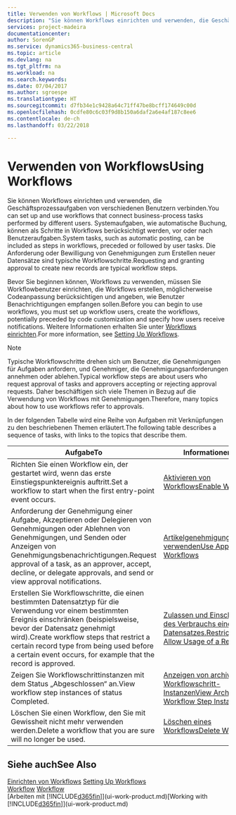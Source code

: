 ```yaml
---
title: Verwenden von Workflows | Microsoft Docs
description: "Sie können Workflows einrichten und verwenden, die Geschäftsprozessaufgaben von verschiedenen Benutzern verbinden. Systemaufgaben, wie automatische Buchung, können als Schritte in Workflows berücksichtigt werden, vor oder nach Benutzeraufgaben. Die Anforderung oder Bewilligung von Genehmigungen zum Erstellen neuer Datensätze sind typische Workflowschritte."
services: project-madeira
documentationcenter: 
author: SorenGP
ms.service: dynamics365-business-central
ms.topic: article
ms.devlang: na
ms.tgt_pltfrm: na
ms.workload: na
ms.search.keywords: 
ms.date: 07/04/2017
ms.author: sgroespe
ms.translationtype: HT
ms.sourcegitcommit: d7fb34e1c9428a64c71ff47be8bcff174649c00d
ms.openlocfilehash: 0cdfe80c6c03f9d8b150a6daf2a6e4af187c8ee6
ms.contentlocale: de-ch
ms.lasthandoff: 03/22/2018

---
```

# <a name="using-workflows"></a><span data-ttu-id="2b140-105">Verwenden von Workflows</span><span class="sxs-lookup"><span data-stu-id="2b140-105">Using Workflows</span></span>
<span data-ttu-id="2b140-106">Sie können Workflows einrichten und verwenden, die Geschäftsprozessaufgaben von verschiedenen Benutzern verbinden.</span><span class="sxs-lookup"><span data-stu-id="2b140-106">You can set up and use workflows that connect business-process tasks performed by different users.</span></span> <span data-ttu-id="2b140-107">Systemaufgaben, wie automatische Buchung, können als Schritte in Workflows berücksichtigt werden, vor oder nach Benutzeraufgaben.</span><span class="sxs-lookup"><span data-stu-id="2b140-107">System tasks, such as automatic posting, can be included as steps in workflows, preceded or followed by user tasks.</span></span> <span data-ttu-id="2b140-108">Die Anforderung oder Bewilligung von Genehmigungen zum Erstellen neuer Datensätze sind typische Workflowschritte.</span><span class="sxs-lookup"><span data-stu-id="2b140-108">Requesting and granting approval to create new records are typical workflow steps.</span></span>  

 <span data-ttu-id="2b140-109">Bevor Sie beginnen können, Workflows zu verwenden, müssen Sie Workflowbenutzer einrichten, die Workflows erstellen, möglicherweise Codeanpassung berücksichtigen und angeben, wie Benutzer Benachrichtigungen empfangen sollen.</span><span class="sxs-lookup"><span data-stu-id="2b140-109">Before you can begin to use workflows, you must set up workflow users, create the workflows, potentially preceded by code customization and specify how users receive notifications.</span></span> <span data-ttu-id="2b140-110">Weitere Informationen erhalten Sie unter [Workflows einrichten](across-set-up-workflows.md).</span><span class="sxs-lookup"><span data-stu-id="2b140-110">For more information, see [Setting Up Workflows](across-set-up-workflows.md).</span></span>  

> [!NOTE]  
>  <span data-ttu-id="2b140-111">Typische Workflowschritte drehen sich um Benutzer, die Genehmigungen für Aufgaben anfordern, und Genehmiger, die Genehmigungsanforderungen annehmen oder ablehen.</span><span class="sxs-lookup"><span data-stu-id="2b140-111">Typical workflow steps are about users who request approval of tasks and approvers accepting or rejecting approval requests.</span></span> <span data-ttu-id="2b140-112">Daher beschäftigen sich viele Themen in Bezug auf die Verwendung von Workflows mit Genehmigungen.</span><span class="sxs-lookup"><span data-stu-id="2b140-112">Therefore, many topics about how to use workflows refer to approvals.</span></span>  

 <span data-ttu-id="2b140-113">In der folgenden Tabelle wird eine Reihe von Aufgaben mit Verknüpfungen zu den beschriebenen Themen erläutert.</span><span class="sxs-lookup"><span data-stu-id="2b140-113">The following table describes a sequence of tasks, with links to the topics that describe them.</span></span>  

|<span data-ttu-id="2b140-114">**Aufgabe**</span><span class="sxs-lookup"><span data-stu-id="2b140-114">**To**</span></span>|<span data-ttu-id="2b140-115">**Informationen**</span><span class="sxs-lookup"><span data-stu-id="2b140-115">**See**</span></span>|  
|------------|-------------|  
|<span data-ttu-id="2b140-116">Richten Sie einen Workflow ein, der gestartet wird, wenn das erste Einstiegspunktereignis auftritt.</span><span class="sxs-lookup"><span data-stu-id="2b140-116">Set a workflow to start when the first entry-point event occurs.</span></span>|[<span data-ttu-id="2b140-117">Aktivieren von Workflows</span><span class="sxs-lookup"><span data-stu-id="2b140-117">Enable Workflows</span></span>](across-how-to-enable-workflows.md)|  
|<span data-ttu-id="2b140-118">Anforderung der Genehmigung einer Aufgabe, Akzeptieren oder Delegieren von Genehmigungen oder Ablehnen von Genehmigungen, und Senden oder Anzeigen von Genehmigungsbenachrichtigungen.</span><span class="sxs-lookup"><span data-stu-id="2b140-118">Request approval of a task, as an approver, accept, decline, or delegate approvals, and send or view approval notifications.</span></span>|[<span data-ttu-id="2b140-119">Artikelgenehmigungsworkflow verwenden</span><span class="sxs-lookup"><span data-stu-id="2b140-119">Use Approval Workflows</span></span>](across-how-use-approval-workflows.md)|  
|<span data-ttu-id="2b140-120">Erstellen Sie Workflowschritte, die einen bestimmten Datensatztyp für die Verwendung vor einem bestimmten Ereignis einschränken (beispielsweise, bevor der Datensatz genehmigt wird).</span><span class="sxs-lookup"><span data-stu-id="2b140-120">Create workflow steps that restrict a certain record type from being used before a certain event occurs, for example that the record is approved.</span></span>|[<span data-ttu-id="2b140-121"> Zulassen und Einschränken des Verbrauchs eines Datensatzes.</span><span class="sxs-lookup"><span data-stu-id="2b140-121">Restrict and Allow Usage of a Record</span></span>](across-how-to-restrict-and-allow-usage-of-a-record.md)|  
|<span data-ttu-id="2b140-122">Zeigen Sie Workflowschrittinstanzen mit dem Status „Abgeschlossen“ an.</span><span class="sxs-lookup"><span data-stu-id="2b140-122">View workflow step instances of status Completed.</span></span>|[<span data-ttu-id="2b140-123">Anzeigen von archivierten Workflowschritt-Instanzen</span><span class="sxs-lookup"><span data-stu-id="2b140-123">View Archived Workflow Step Instances</span></span>](across-how-to-view-archived-workflow-step-instances.md)|  
|<span data-ttu-id="2b140-124">Löschen Sie einen Workflow, den Sie mit Gewissheit nicht mehr verwenden werden.</span><span class="sxs-lookup"><span data-stu-id="2b140-124">Delete a workflow that you are sure will no longer be used.</span></span>|[<span data-ttu-id="2b140-125">Löschen eines Workflows</span><span class="sxs-lookup"><span data-stu-id="2b140-125">Delete Workflows</span></span>](across-how-to-delete-workflows.md)|  

## <a name="see-also"></a><span data-ttu-id="2b140-126">Siehe auch</span><span class="sxs-lookup"><span data-stu-id="2b140-126">See Also</span></span>  
<span data-ttu-id="2b140-127">[Einrichten von Workflows](across-set-up-workflows.md) </span><span class="sxs-lookup"><span data-stu-id="2b140-127">[Setting Up Workflows](across-set-up-workflows.md) </span></span>  
<span data-ttu-id="2b140-128">[Workflow](across-workflow.md) </span><span class="sxs-lookup"><span data-stu-id="2b140-128">[Workflow](across-workflow.md) </span></span>  
<span data-ttu-id="2b140-129">[Arbeiten mit [!INCLUDE[d365fin](includes/d365fin_md.md)]](ui-work-product.md)</span><span class="sxs-lookup"><span data-stu-id="2b140-129">[Working with [!INCLUDE[d365fin](includes/d365fin_md.md)]](ui-work-product.md)</span></span>

